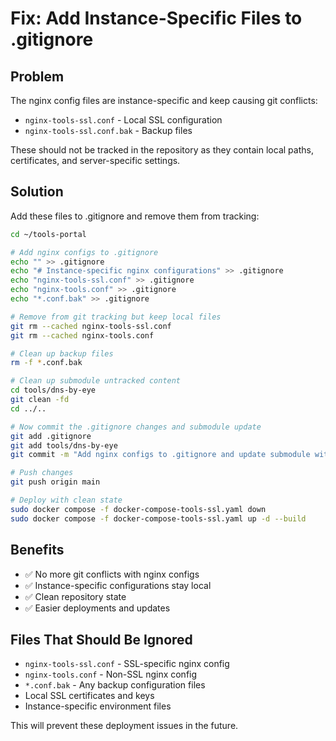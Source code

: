 # Fix: Add Instance-Specific Files to .gitignore

## Problem
The nginx config files are instance-specific and keep causing git conflicts:
- `nginx-tools-ssl.conf` - Local SSL configuration
- `nginx-tools-ssl.conf.bak` - Backup files

These should not be tracked in the repository as they contain local paths, certificates, and server-specific settings.

## Solution
Add these files to .gitignore and remove them from tracking:

```bash
cd ~/tools-portal

# Add nginx configs to .gitignore
echo "" >> .gitignore
echo "# Instance-specific nginx configurations" >> .gitignore
echo "nginx-tools-ssl.conf" >> .gitignore
echo "nginx-tools.conf" >> .gitignore
echo "*.conf.bak" >> .gitignore

# Remove from git tracking but keep local files
git rm --cached nginx-tools-ssl.conf
git rm --cached nginx-tools.conf

# Clean up backup files
rm -f *.conf.bak

# Clean up submodule untracked content
cd tools/dns-by-eye
git clean -fd
cd ../..

# Now commit the .gitignore changes and submodule update
git add .gitignore
git add tools/dns-by-eye
git commit -m "Add nginx configs to .gitignore and update submodule with rate limiting removal"

# Push changes
git push origin main

# Deploy with clean state
sudo docker compose -f docker-compose-tools-ssl.yaml down
sudo docker compose -f docker-compose-tools-ssl.yaml up -d --build
```

## Benefits
- ✅ No more git conflicts with nginx configs
- ✅ Instance-specific configurations stay local
- ✅ Clean repository state
- ✅ Easier deployments and updates

## Files That Should Be Ignored
- `nginx-tools-ssl.conf` - SSL-specific nginx config
- `nginx-tools.conf` - Non-SSL nginx config  
- `*.conf.bak` - Any backup configuration files
- Local SSL certificates and keys
- Instance-specific environment files

This will prevent these deployment issues in the future.
